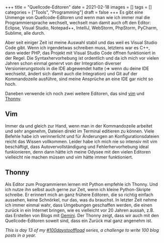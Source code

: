+++
title = "Quellcode-Editoren"
date = 2021-02-18
images = []
tags = []
categories = ["Tools", "Programming"]
draft = false
+++
Es gibt eine Unmenge von Quellcode-Editoren und wenn man wie ich immer mal die Programmiersprache wechselt, wechselt man damit auch oft den Editor: Eclipse, Visual Studio, Notepad++, IntelliJ, WebStorm, PhpStorm, PyCharm, Sublime, alle durch.

Aber seit einiger Zeit ist meine Auswahl stabil und das weil es Visual Studio Code gibt. Wenn ich irgendetwas schreiben muss, letztens war es C++, dann wieder PHP, das Projekt mit Visual Studio Code öffnen funktioniert in der Regel. Die Syntaxhervorhebung ist ordentlich und da ich mich vor vielen Jahren schon einmal genervt von der Integration diverser Versionierungstools in die IDE abgewendet hatte (=> wenn du deine IDE wechselst, ändert sich damit auch die Integration) und Git auf der Kommandozeile ausführe, sind meine Ansprüche an eine IDE gar nicht so hoch.

Daneben verwende ich noch zwei weitere Editoren, das sind [vim](https://de.wikipedia.org/wiki/Vim) und [Thonny](https://en.wikipedia.org/wiki/Thonny).

## Vim
Immer da und gleich zur Hand, wenn man in der Kommandozeile arbeitet und sehr angenehm, Dateien direkt im Terminal editieren zu können. Viele Befehle habe ich verinnerlicht und für Änderungen an Konfigurationsdateien reicht das Wissen vollkommen. Leider habe ich mich nie so intensiv mit vim beschäftigt, dass Autovervollständigung und Fehlerhervorhebung ideal funkionieren, denn dann hätte ich meine Odysee mit den vielen Editoren vielleicht nie machen müssen und vim hätte immer funktioniert.

## Thonny
Als Editor zum Programmieren lernen mit Python empfehle ich Thonny. Und ich nutze ihn selbst auch gerne zur Zeit, wenn ich kleine Python-Skripte schreibe. Er erinnert mich an ganz frühere Editoren, die so richtig einfach aussehen, keine Schnörkel, nur das, was du brauchst. In letzter Zeit nehme ich immer einmal wahr, dass Umgebungen geschaffen werden, die einen zurück in ein Internet bringen, wie es vielleicht vor 20 Jahren aussah, z.B. das Erstellen von Blogs mit [Gemini](https://en.wikipedia.org/wiki/Gemini_(protocol)). Der Thonny zeigt, dass wir auch mit den Quellcode-Editoren soweit sind, dass ein Zurück mal ganz angenehm ist.

_This is day 13 of my [#100daystooffload](https://100daystooffload.com/) series, a challenge to write 100 blog posts in a year._
